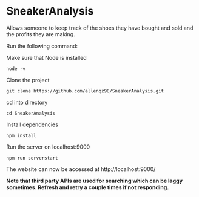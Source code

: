 # SneakerAnalysis
Allows someone to keep track of the shoes they have bought and sold and the profits they are making.

Run the following command:

Make sure that Node is installed

`node -v`

Clone the project

`git clone https://github.com/allenqz98/SneakerAnalysis.git`

cd into directory

`cd SneakerAnalysis`

Install dependencies

`npm install`

Run the server on localhost:9000

`npm run serverstart`

The website can now be accessed at http://localhost:9000/

**Note that third party APIs are used for searching which can be laggy sometimes. Refresh and retry a couple times if not responding.**
